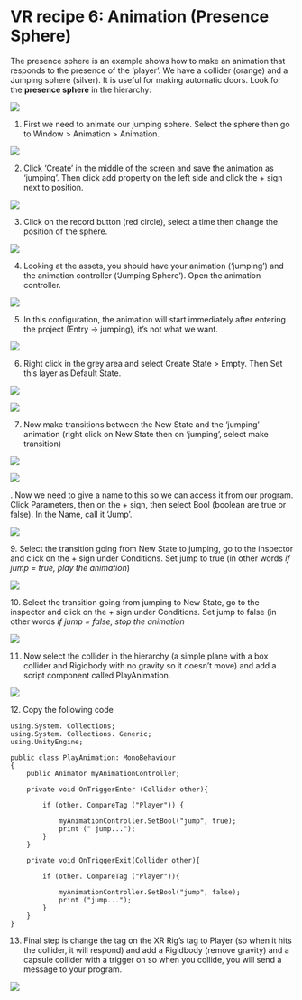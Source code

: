 # VR recipe 6: Animation (Presence Sphere)

The presence sphere is an example shows how to make an animation that responds to the presence of the ‘player’. We have a collider (orange) and a Jumping sphere (silver). It is useful for making automatic doors. Look for the <b>presence sphere</b> in the hierarchy:

<p align="left"><img src="images/recipe601.jpg"/></p>

1. First we need to animate our jumping sphere. Select the sphere then go to Window &gt; Animation &gt; Animation. <span class="Apple-converted-space"> </span></p>

<p align="left"><img src="images/recipe602.png"/></p>

2. Click ‘Create’ in the middle of the screen and save the animation as ‘jumping’. Then click add property on the left side and click the + sign next to position.<span class="Apple-converted-space"> </span></p>

<p align="left"><img src="images/recipe603.png"/></p>

3. Click on the record button (red circle), select a time then change the position of the sphere.

<p align="left"><img src="images/recipe604.png"/></p>

4. Looking at the assets, you should have your animation (‘jumping’) and the animation controller (‘Jumping Sphere’). Open the animation controller.</p>

<p align="left"><img src="images/recipe605.png"/></p>

5. In this configuration, the animation will start immediately after entering the project (Entry -&gt; jumping), it’s not what we want.

<p align="left"><img src="images/recipe606.png"/></p>

6. Right click in the grey area and select Create State &gt; Empty. Then Set this layer as Default State.

<p align="left"><img src="images/recipe607.png"/></p>

<p align="left"><img src="images/recipe608.png"/></p>

7. Now make transitions between the New State and the ‘jumping’ animation (right click on New State then on ‘jumping’, select make transition)</p>

<p align="left"><img src="images/recipe609.png"/></p>

<p align="left"><img src="images/recipe610.png"/></p>

. Now we need to give a name to this so we can access it from our program. Click Parameters, then on the + sign, then select Bool (boolean are true or false). In the Name, call it ‘Jump’.</p>

<p align="left"><img src="images/recipe611.png"/></p>


<p class="p3">9. Select the transition going from New State to jumping, go to the inspector and click on the + sign under Conditions. Set jump to true (in other words <i>if jump = true, play the animation</i>)

<p align="left"><img src="images/recipe612.png"/></p>

<p class="p3">10. Select the transition going from jumping to New State, go to the inspector and click on the + sign under Conditions. Set jump to false (in other words <i>if jump = false, stop the animation</i>
	
<p align="left"><img src="images/recipe613.png"/></p>
	
11. Now select the collider in the hierarchy (a simple plane with a box collider and Rigidbody with no gravity so it doesn’t move) and add a script component called PlayAnimation.

<p align="left"><img src="images/recipe614.png"/></p>

<p class="p3">12. Copy the following code</p>

	using.System. Collections;
	using.System. Collections. Generic;
	using.UnityEngine;

	public class PlayAnimation: MonoBehaviour
	{
		public Animator myAnimationController;

		private void OnTriggerEnter (Collider other){

			if (other. CompareTag ("Player")) {

				myAnimationController.SetBool("jump", true);
				print (" jump...");
			}
		}

		private void OnTriggerExit(Collider other){

			if (other. CompareTag ("Player")){

				myAnimationController.SetBool("jump", false);
				print ("jump...");
			}
		}
	}

13. Final step is change the tag on the XR Rig’s tag to Player (so when it hits the collider, it will respond) and add a Rigidbody (remove gravity) and a capsule collider with a trigger on so when you collide, you will send a message to your program.

<p align="left"><img src="images/recipe616.png"/></p>

